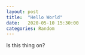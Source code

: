 ```yaml
---
layout: post
title:  "Hello World"
date:   2020-05-10 15:30:00
categories: Random
---
```

Is this thing on?
